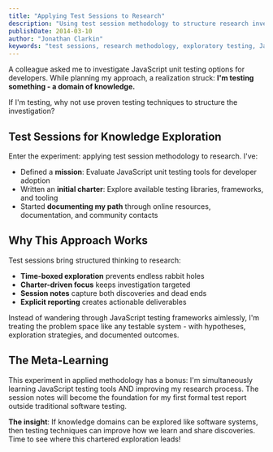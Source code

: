 ```yaml
---
title: "Applying Test Sessions to Research"
description: "Using test session methodology to structure research investigations - treating knowledge domains as testable systems and documenting the exploration process."
publishDate: 2014-03-10
author: "Jonathan Clarkin"
keywords: "test sessions, research methodology, exploratory testing, JavaScript unit testing, knowledge testing, research documentation"
---
```


A colleague asked me to investigate JavaScript unit testing options for developers. While planning my approach, a realization struck: **I'm testing something - a domain of knowledge.** 

If I'm testing, why not use proven testing techniques to structure the investigation?

## Test Sessions for Knowledge Exploration

Enter the experiment: applying test session methodology to research. I've:
- Defined a **mission**: Evaluate JavaScript unit testing tools for developer adoption
- Written an **initial charter**: Explore available testing libraries, frameworks, and tooling
- Started **documenting my path** through online resources, documentation, and community contacts

## Why This Approach Works

Test sessions bring structured thinking to research:
- **Time-boxed exploration** prevents endless rabbit holes
- **Charter-driven focus** keeps investigation targeted
- **Session notes** capture both discoveries and dead ends
- **Explicit reporting** creates actionable deliverables

Instead of wandering through JavaScript testing frameworks aimlessly, I'm treating the problem space like any testable system - with hypotheses, exploration strategies, and documented outcomes.

## The Meta-Learning

This experiment in applied methodology has a bonus: I'm simultaneously learning JavaScript testing tools AND improving my research process. The session notes will become the foundation for my first formal test report outside traditional software testing.

**The insight**: If knowledge domains can be explored like software systems, then testing techniques can improve how we learn and share discoveries. Time to see where this chartered exploration leads! 